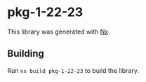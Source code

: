 # pkg-1-22-23

This library was generated with [Nx](https://nx.dev).

## Building

Run `nx build pkg-1-22-23` to build the library.

